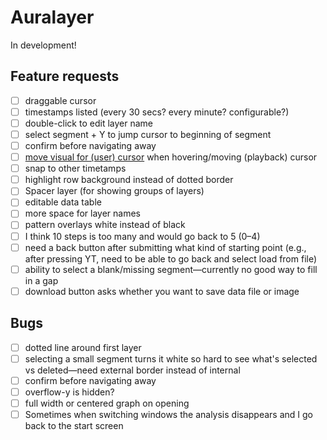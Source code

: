 # Auralayer

In development!

## Feature requests

- [ ] draggable cursor
- [ ] timestamps listed (every 30 secs? every minute? configurable?)
- [ ] double-click to edit layer name
- [ ] select segment + Y to jump cursor to beginning of segment
- [ ] confirm before navigating away
- [ ] [move visual for (user) cursor](https://developer.mozilla.org/en-US/docs/Web/CSS/cursor) when hovering/moving (playback) cursor
- [ ] snap to other timetamps
- [ ] highlight row background instead of dotted border
- [ ] Spacer layer (for showing groups of layers)
- [ ] editable data table
- [ ] more space for layer names
- [ ] pattern overlays white instead of black
- [ ] I think 10 steps is too many and would go back to 5 (0–4)
- [ ] need a back button after submitting what kind of starting point (e.g., after pressing YT, need to be able to go back and select load from file)
- [ ] ability to select a blank/missing segment—currently no good way to fill in a gap
- [ ] download button asks whether you want to save data file or image

## Bugs 

- [ ] dotted line around first layer
- [ ] selecting a small segment turns it white so hard to see what's selected vs deleted—need external border instead of internal
- [ ] confirm before navigating away
- [ ] overflow-y is hidden?
- [ ] full width or centered graph on opening
- [ ] Sometimes when switching windows the analysis disappears and I go back to the start screen